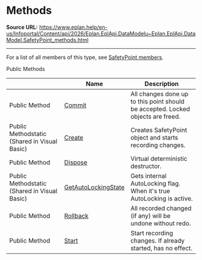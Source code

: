 # Methods

**Source URL:** https://www.eplan.help/en-us/Infoportal/Content/api/2026/Eplan.EplApi.DataModelu~Eplan.EplApi.DataModel.SafetyPoint_methods.html

---

For a list of all members of this type, see [SafetyPoint members](Eplan.EplApi.DataModelu~Eplan.EplApi.DataModel.SafetyPoint_members.html).

Public Methods

|  | Name | Description |
| --- | --- | --- |
| Public Method | [Commit](Eplan.EplApi.DataModelu~Eplan.EplApi.DataModel.SafetyPoint~Commit.html) | All changes done up to this point should be accepted. Locked objects are freed. |
| Public Methodstatic (Shared in Visual Basic) | [Create](Eplan.EplApi.DataModelu~Eplan.EplApi.DataModel.SafetyPoint~Create.html) | Creates SafetyPoint object and starts recording changes. |
| Public Method | [Dispose](Eplan.EplApi.DataModelu~Eplan.EplApi.DataModel.SafetyPoint~Dispose().html) | Virtual deterministic destructor. |
| Public Methodstatic (Shared in Visual Basic) | [GetAutoLockingState](Eplan.EplApi.DataModelu~Eplan.EplApi.DataModel.SafetyPoint~GetAutoLockingState.html) | Gets internal AutoLocking flag. When it's true AutoLocking is active. |
| Public Method | [Rollback](Eplan.EplApi.DataModelu~Eplan.EplApi.DataModel.SafetyPoint~Rollback.html) | All recorded changed (if any) will be undone without redo. |
| Public Method | [Start](Eplan.EplApi.DataModelu~Eplan.EplApi.DataModel.SafetyPoint~Start.html) | Start recording changes. If already started, has no effect. |


